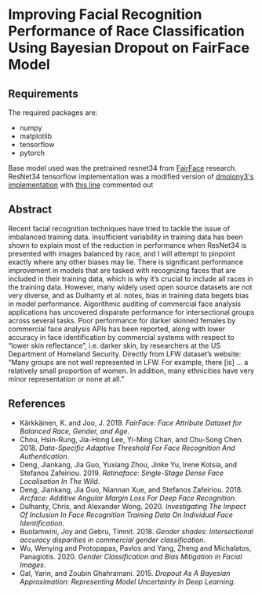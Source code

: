 # Improving Facial Recognition Performance of Race Classification Using Bayesian Dropout on FairFace Model

## Requirements

The required packages are:
- numpy
- matplotlib
- tensorflow
- pytorch

Base model used was the pretrained resnet34 from [FairFace](https://github.com/dchen236/FairFace) research.  
ResNet34 tensorflow implementation was a modified version of [dmolony3's implementation](https://github.com/dmolony3/Torch_to_TF) with [this line](https://github.com/dmolony3/Torch_to_TF/blob/0685939c753c8ede67fd812b52b584bc2bfa59e9/ResNet/resnet.py#L69) commented out

## Abstract

Recent facial recognition techniques have tried to tackle the issue of imbalanced training data. Insufficient variability in training data has been shown to explain most of the reduction in performance when ResNet34 is presented with images balanced by race, and I will attempt to pinpoint exactly where any other biases may lie. There is significant performance improvement in models that are tasked with recognizing faces that are included in their training data, which is why it’s crucial to include all races in the training data. However, many widely used open source datasets are not very diverse, and as Dulhanty et al. notes, bias in training data begets bias in model performance. Algorithmic auditing of commercial face analysis applications has uncovered disparate performance for intersectional groups across several tasks. Poor performance for darker skinned females by commercial face analysis APIs has been reported, along with lower accuracy in face identification by commercial systems with respect to “lower skin reflectance”, i.e. darker skin, by researchers at the US Department of Homeland Security. Directly from LFW dataset’s website: “Many groups are not well represented in LFW. For example, there [is] … a relatively small proportion of women. In addition, many ethnicities have very minor representation or none at all.”

## References 

- Kärkkäinen, K. and Joo, J. 2019. *FairFace: Face Attribute Dataset for Balanced Race, Gender, and Age*.
- Chou, Hsin-Rung, Jia-Hong Lee, Yi-Ming Chan, and Chu-Song Chen. 2018. *Data-Specific Adaptive Threshold For Face Recognition And Authentication*.
- Deng, Jiankang, Jia Guo, Yuxiang Zhou, Jinke Yu, Irene Kotsia, and Stefanos Zafeiriou. 2019. *Retinaface: Single-Stage Dense Face Localisation In The Wild*.
- Deng, Jiankang, Jia Guo, Niannan Xue, and Stefanos Zafeiriou. 2018. *Arcface: Additive Angular Margin Loss For Deep Face Recognition*.
- Dulhanty, Chris, and Alexander Wong. 2020. *Investigating The Impact Of Inclusion In Face Recognition Training Data On Individual Face Identification*.
- Buolamwini, Joy and Gebru, Timnit. 2018. *Gender shades: Intersectional accuracy disparities in commercial gender classification*.
- Wu, Wenying and Protopapas, Pavlos and Yang, Zheng and Michalatos, Panagiotis. 2020. *Gender Classification and Bias Mitigation in Facial Images*.
- Gal, Yarin, and Zoubin Ghahramani. 2015. *Dropout As A Bayesian Approximation: Representing Model Uncertainty In Deep Learning*.